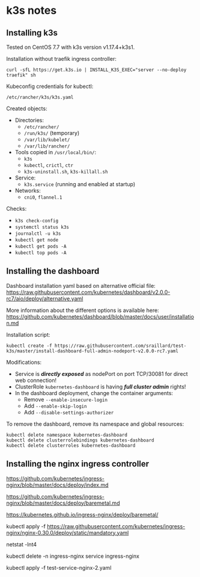 k3s notes
=========

Installing k3s
--------------

Tested on CentOS 7.7 with k3s version v1.17.4+k3s1.

Installation without traefik ingress controller:
```
curl -sfL https://get.k3s.io | INSTALL_K3S_EXEC="server --no-deploy traefik" sh
```

Kubeconfig credentials for kubectl:
```
/etc/rancher/k3s/k3s.yaml
```

Created objects:
* Directories:
  - `/etc/rancher/`
  - `/run/k3s/` (temporary)
  - `/var/lib/kubelet/`
  - `/var/lib/rancher/`
* Tools copied in `/usr/local/bin/`:
  - `k3s`
  - `kubectl`, `crictl`, `ctr`
  - `k3s-uninstall.sh`, `k3s-killall.sh`
* Service:
  - `k3s.service` (running and enabled at startup)
* Networks:
  - `cni0`, `flannel.1`

Checks:
* `k3s check-config`
* `systemctl status k3s`
* `journalctl -u k3s`
* `kubectl get node`
* `kubectl get pods -A`
* `kubectl top pods -A`

Installing the dashboard
------------------------

Dashboard installation yaml based on alternative official file:  
https://raw.githubusercontent.com/kubernetes/dashboard/v2.0.0-rc7/aio/deploy/alternative.yaml

More information about the different options is available here:  
https://github.com/kubernetes/dashboard/blob/master/docs/user/installation.md

Installation script:  
```
kubectl create -f https://raw.githubusercontent.com/sraillard/test-k3s/master/install-dashboard-full-admin-nodeport-v2.0.0-rc7.yaml
```

Modifications:
* Service is ***directly exposed*** as nodePort on port TCP/30081 for direct web connection!
* ClusterRole `kubernetes-dashboard` is having ***full cluster admin*** rights!
* In the dashboard deployment, change the container arguments:
  - Remove `--enable-insecure-login`
  - Add `--enable-skip-login`
  - Add `--disable-settings-authorizer`

To remove the dashboard, remove its namespace and global resources:
```
kubectl delete namespace kubernetes-dashboard
kubectl delete clusterrolebindings kubernetes-dashboard
kubectl delete clusterroles kubernetes-dashboard
```

Installing the nginx ingress controller
---------------------------------------

https://github.com/kubernetes/ingress-nginx/blob/master/docs/deploy/index.md

https://github.com/kubernetes/ingress-nginx/blob/master/docs/deploy/baremetal.md

https://kubernetes.github.io/ingress-nginx/deploy/baremetal/

kubectl apply -f https://raw.githubusercontent.com/kubernetes/ingress-nginx/nginx-0.30.0/deploy/static/mandatory.yaml

netstat -lnt4

kubectl delete -n ingress-nginx service ingress-nginx

kubectl apply -f test-service-nginx-2.yaml
